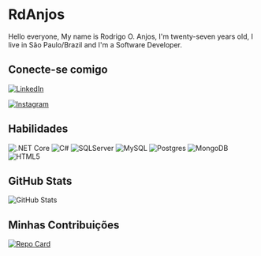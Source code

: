 # RdAnjos
Hello everyone, My name is Rodrigo O. Anjos, I'm twenty-seven years old, I live in São Paulo/Brazil and I'm a Software Developer.

## Conecte-se comigo
[![LinkedIn](https://img.shields.io/badge/LinkedIn-000?style=for-the-badge&logo=linkedin&logoColor=0E76A8)](https://www.linkedin.com/in/anjosrodrigo/)

[![Instagram](https://img.shields.io/badge/Instagram-000?style=for-the-badge&logo=instagram)](https://www.instagram.com/orodrigoanjos/)

## Habilidades
![.NET Core](https://img.shields.io/badge/.NET-5C2D91?style=for-the-badge&logo=.net&logoColor=white)
![C#](https://img.shields.io/badge/C%23-239120?style=for-the-badge&logo=c-sharp&logoColor=white)
![SQLServer](https://img.shields.io/badge/Microsoft%20SQL%20Server-CC2901?style=for-the-badge&logo=microsoft%20sql%20server&logoColor=white)
![MySQL](https://img.shields.io/badge/mysql-%2300f.svg?style=for-the-badge&logo=mysql&logoColor=white)
![Postgres](https://img.shields.io/badge/postgres-%23316192.svg?style=for-the-badge&logo=postgresql&logoColor=white)
![MongoDB](https://img.shields.io/badge/MongoDB-4EA94B?style=for-the-badge&logo=mongodb&logoColor=white)
![HTML5](https://img.shields.io/badge/HTML5-000?style=for-the-badge&logo=html5)


## GitHub Stats
![GitHub Stats](https://github-readme-stats.vercel.app/api?username=RdAnjos&theme=transparent&bg_color=000&border_color=30A3DC&show_icons=true&icon_color=30A3DC&title_color=E94D5F&text_color=FFF&hide_title=true&hide=stars)

## Minhas Contribuições
[![Repo Card](https://github-readme-stats.vercel.app/api/pin/?username=RdAnjos&repo=workshop-asp-net-core-mvc&bg_color=000&border_color=30A3DC&show_icons=true&icon_color=30A3DC&title_color=E94D5F&text_color=FFF)](https://github.com/RdAnjos/workshop-asp-net-core-mvc)
